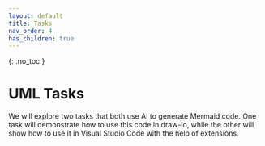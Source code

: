 ```yaml
---
layout: default
title: Tasks
nav_order: 4
has_children: true
---
```


{: .no_toc }

# UML Tasks

We will explore two tasks that both use AI to generate Mermaid code. One task will demonstrate how to use this code in draw-io, while the other will show how to use it in Visual Studio Code with the help of extensions.






